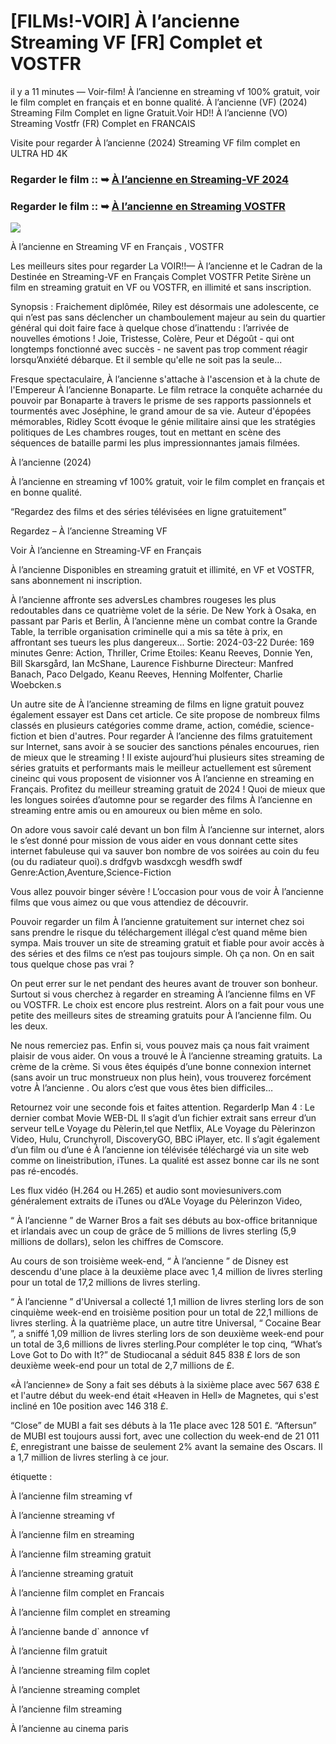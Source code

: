 # [FILMs!-VOIR] À l’ancienne Streaming VF [FR] Complet et VOSTFR

il y a 11 minutes — Voir-film! À l’ancienne en streaming vf 100% gratuit, voir le film complet en français et en bonne qualité. À l’ancienne (VF) (2024) Streaming Film Complet en ligne Gratuit.Voir HD!! À l’ancienne (VO) Streaming Vostfr (FR) Complet en FRANCAIS

Visite pour regarder À l’ancienne (2024) Streaming VF film complet en ULTRA HD 4K

### Regarder le film :: ➥ [À l’ancienne en Streaming-VF 2024](https://t.co/Sw89tzCzZ3)

### Regarder le film :: ➥ [À l’ancienne en Streaming VOSTFR](https://t.co/Sw89tzCzZ3)

<p dir="auto"><a href="https://t.co/Sw89tzCzZ3" title="PLAYNOW" rel="nofollow"><img src="https://i.imgur.com/jhNGoEt.gif" style="max-width: 100%;"></a></p>

À l’ancienne en Streaming VF en Français , VOSTFR

Les meilleurs sites pour regarder La VOIR!!— À l’ancienne et le Cadran de la Destinée en Streaming-VF en Français Complet VOSTFR Petite Sirène un film en streaming gratuit en VF ou VOSTFR, en illimité et sans inscription.

Synopsis : Fraichement diplômée, Riley est désormais une adolescente, ce qui n’est pas sans déclencher un chamboulement majeur au sein du quartier général qui doit faire face à quelque chose d’inattendu : l’arrivée de nouvelles émotions ! Joie, Tristesse, Colère, Peur et Dégoût - qui ont longtemps fonctionné avec succès - ne savent pas trop comment réagir lorsqu’Anxiété débarque. Et il semble qu'elle ne soit pas la seule...

Fresque spectaculaire, À l’ancienne s'attache à l'ascension et à la chute de l'Empereur À l’ancienne Bonaparte. Le film retrace la conquête acharnée du pouvoir par Bonaparte à travers le prisme de ses rapports passionnels et tourmentés avec Joséphine, le grand amour de sa vie. Auteur d'épopées mémorables, Ridley Scott évoque le génie militaire ainsi que les stratégies politiques de Les chambres rouges, tout en mettant en scène des séquences de bataille parmi les plus impressionnantes jamais filmées.

À l’ancienne (2024)

À l’ancienne en streaming vf 100% gratuit, voir le film complet en français et en bonne qualité.

“Regardez des films et des séries télévisées en ligne gratuitement”

Regardez – À l’ancienne Streaming VF

Voir À l’ancienne en Streaming-VF en Français

À l’ancienne Disponibles en streaming gratuit et illimité, en VF et VOSTFR, sans abonnement ni inscription.

À l’ancienne affronte ses adversLes chambres rougeses les plus redoutables dans ce quatrième volet de la série. De New York à Osaka, en passant par Paris et Berlin, À l’ancienne mène un combat contre la Grande Table, la terrible organisation criminelle qui a mis sa tête à prix, en affrontant ses tueurs les plus dangereux... Sortie: 2024-03-22 Durée: 169 minutes Genre: Action, Thriller, Crime Etoiles: Keanu Reeves, Donnie Yen, Bill Skarsgård, Ian McShane, Laurence Fishburne Directeur: Manfred Banach, Paco Delgado, Keanu Reeves, Henning Molfenter, Charlie Woebcken.s

Un autre site de À l’ancienne streaming de films en ligne gratuit pouvez également essayer est Dans cet article. Ce site propose de nombreux films classés en plusieurs catégories comme drame, action, comédie, science-fiction et bien d'autres. Pour regarder À l’ancienne des films gratuitement sur Internet, sans avoir à se soucier des sanctions pénales encourues, rien de mieux que le streaming ! Il existe aujourd’hui plusieurs sites streaming de séries gratuits et performants mais le meilleur actuellement est sûrement cineinc qui vous proposent de visionner vos À l’ancienne en streaming en Français. Profitez du meilleur streaming gratuit de 2024 ! Quoi de mieux que les longues soirées d’automne pour se regarder des films À l’ancienne en streaming entre amis ou en amoureux ou bien même en solo.

On adore vous savoir calé devant un bon film À l’ancienne sur internet, alors le s’est donné pour mission de vous aider en vous donnant cette sites internet fabuleuse qui va sauver bon nombre de vos soirées au coin du feu (ou du radiateur quoi).s drdfgvb wasdxcgh wesdfh swdf Genre:Action,Aventure,Science-Fiction

Vous allez pouvoir binger sévère ! L’occasion pour vous de voir À l’ancienne films que vous aimez ou que vous attendiez de découvrir.

Pouvoir regarder un film À l’ancienne gratuitement sur internet chez soi sans prendre le risque du téléchargement illégal c’est quand même bien sympa. Mais trouver un site de streaming gratuit et fiable pour avoir accès à des séries et des films ce n’est pas toujours simple. Oh ça non. On en sait tous quelque chose pas vrai ?

On peut errer sur le net pendant des heures avant de trouver son bonheur. Surtout si vous cherchez à regarder en streaming À l’ancienne films en VF ou VOSTFR. Le choix est encore plus restreint. Alors on a fait pour vous une petite des meilleurs sites de streaming gratuits pour À l’ancienne film. Ou les deux.

Ne nous remerciez pas. Enfin si, vous pouvez mais ça nous fait vraiment plaisir de vous aider. On vous a trouvé le À l’ancienne streaming gratuits. La crème de la crème. Si vous êtes équipés d’une bonne connexion internet (sans avoir un truc monstrueux non plus hein), vous trouverez forcément votre À l’ancienne . Ou alors c’est que vous êtes bien difficiles…

Retournez voir une seconde fois et faites attention. RegarderIp Man 4 : Le dernier combat Movie WEB-DL Il s’agit d’un fichier extrait sans erreur d’un serveur telLe Voyage du Pèlerin,tel que Netflix, ALe Voyage du Pèlerinzon Video, Hulu, Crunchyroll, DiscoveryGO, BBC iPlayer, etc. Il s’agit également d’un film ou d’une é À l’ancienne ion télévisée téléchargé via un site web comme on lineistribution, iTunes. La qualité est assez bonne car ils ne sont pas ré-encodés.

Les flux vidéo (H.264 ou H.265) et audio sont moviesunivers.com généralement extraits de iTunes ou d’ALe Voyage du Pèlerinzon Video,

“ À l’ancienne ” de Warner Bros a fait ses débuts au box-office britannique et irlandais avec un coup de grâce de 5 millions de livres sterling (5,9 millions de dollars), selon les chiffres de Comscore.

Au cours de son troisième week-end, “ À l’ancienne ” de Disney est descendu d'une place à la deuxième place avec 1,4 million de livres sterling pour un total de 17,2 millions de livres sterling.

“ À l’ancienne ” d'Universal a collecté 1,1 million de livres sterling lors de son cinquième week-end en troisième position pour un total de 22,1 millions de livres sterling. À la quatrième place, un autre titre Universal, “ Cocaine Bear ”, a sniffé 1,09 million de livres sterling lors de son deuxième week-end pour un total de 3,6 millions de livres sterling.Pour compléter le top cinq, “What’s Love Got to Do with It?” de Studiocanal a séduit 845 838 £ lors de son deuxième week-end pour un total de 2,7 millions de £.

«À l’ancienne» de Sony a fait ses débuts à la sixième place avec 567 638 £ et l'autre début du week-end était «Heaven in Hell» de Magnetes, qui s'est incliné en 10e position avec 146 318 £.

“Close” de MUBI a fait ses débuts à la 11e place avec 128 501 £. “Aftersun” de MUBI est toujours aussi fort, avec une collection du week-end de 21 011 £, enregistrant une baisse de seulement 2% avant la semaine des Oscars. Il a 1,7 million de livres sterling à ce jour.

étiquette :

À l’ancienne film streaming vf

À l’ancienne streaming vf

À l’ancienne film en streaming

À l’ancienne film streaming gratuit

À l’ancienne streaming gratuit

À l’ancienne film complet en Francais

À l’ancienne film complet en streaming

À l’ancienne bande d` annonce vf

À l’ancienne film gratuit

À l’ancienne streaming film coplet

À l’ancienne streaming complet

À l’ancienne film streaming

À l’ancienne au cinema paris
